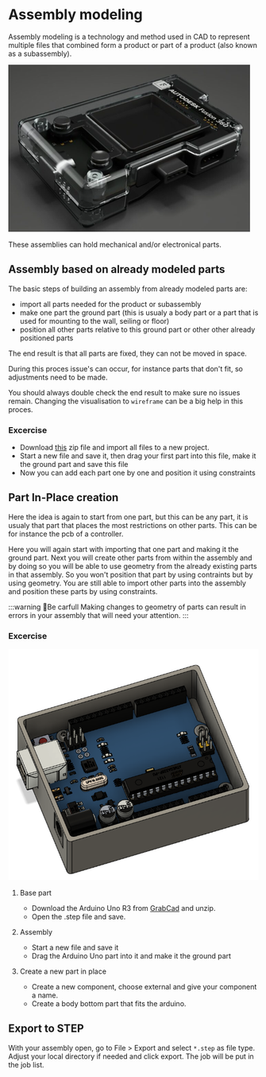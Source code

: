 # Assembly modeling

Assembly modeling is a technology and method used in CAD to represent multiple files that combined form a product or part of a product (also known as a subassembly).

![IMAGE](./images/afbeelding1.png)

These assemblies can hold mechanical and/or electronical parts.

## Assembly based on already modeled parts

The basic steps of building an assembly from already modeled parts are:
* import all parts needed for the product or subassembly
* make one part the ground part (this is usualy a body part or a part that is used for mounting to the wall, seiling or floor)
* position all other parts relative to this ground part or other other already positioned parts

The end result is that all parts are fixed, they can not be moved in space.

During this proces issue's can occur, for instance parts that don't fit, so adjustments need to be made.

You should always double check the end result to make sure no issues remain. Changing the visualisation to `wireframe` can be a big help in this proces.

### Excercise

<!-- TODO: screenshot van de samenstelling -->

<!-- TODO: enkele onderdelen tekenen en een electronica print om die dan te gebruiken in een assembly -->
<!-- TODO: link hieronder invullen -->
* Download [this]() zip file and import all files to a new project.
* Start a new file and save it, then drag your first part into this file, make it the ground part and save this file
* Now you can add each part one by one and position it using constraints

## Part In-Place creation

Here the idea is again to start from one part, but this can be any part, it is usualy that part that places the most restrictions on other parts. This can be for instance the pcb of a controller.

Here you will again start with importing that one part and making it the ground part.
Next you will create other parts from within the assembly and by doing so you will be able to use geometry from the already existing parts in that assembly. So you won't position that part by using contraints but by using geometry.
You are still able to import other parts into the assembly and position these parts by using constraints.

:::warning 👀Be carfull
Making changes to geometry of parts can result in errors in your assembly that will need your attention.
:::

### Excercise

![IMAGE](./images/afbeelding2.png) 

1. Base part
   
   * Download the Arduino Uno R3 from [GrabCad](https://grabcad.com/library/arduino-uno-r3-8) and unzip.
   * Open the .step file and save.
  
2. Assembly
   
   * Start a new file and save it
   * Drag the Arduino Uno part into it and make it the ground part
  
3. Create a new part in place

   *  Create a new component, choose external and give your component a name.
   *  Create a body bottom part that fits the arduino.

## Export to STEP

With your assembly open, go to File > Export and select `*.step` as file type.
Adjust your local directory if needed and click export.
The job will be put in the job list.
